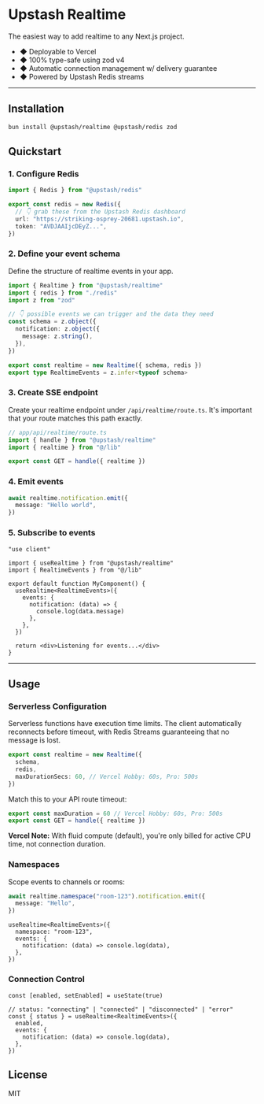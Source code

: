 # Upstash Realtime

The easiest way to add realtime to any Next.js project.

- ◆ Deployable to Vercel
- ◆ 100% type-safe using zod v4
- ◆ Automatic connection management w/ delivery guarantee
- ◆ Powered by Upstash Redis streams

---

## Installation

```bash
bun install @upstash/realtime @upstash/redis zod
```

## Quickstart

### 1. Configure Redis

```ts
import { Redis } from "@upstash/redis"

export const redis = new Redis({
  // 👇 grab these from the Upstash Redis dashboard
  url: "https://striking-osprey-20681.upstash.io",
  token: "AVDJAAIjcDEyZ...",
})
```

### 2. Define your event schema

Define the structure of realtime events in your app.

```ts
import { Realtime } from "@upstash/realtime"
import { redis } from "./redis"
import z from "zod"

// 👇 possible events we can trigger and the data they need
const schema = z.object({
  notification: z.object({
    message: z.string(),
  }),
})

export const realtime = new Realtime({ schema, redis })
export type RealtimeEvents = z.infer<typeof schema>
```

### 3. Create SSE endpoint

Create your realtime endpoint under `/api/realtime/route.ts`. It's important that your route matches this path exactly.

```ts 
// app/api/realtime/route.ts
import { handle } from "@upstash/realtime"
import { realtime } from "@/lib"

export const GET = handle({ realtime })
```

### 4. Emit events

```ts
await realtime.notification.emit({
  message: "Hello world",
})
```

### 5. Subscribe to events

```tsx
"use client"

import { useRealtime } from "@upstash/realtime"
import { RealtimeEvents } from "@/lib"

export default function MyComponent() {
  useRealtime<RealtimeEvents>({
    events: {
      notification: (data) => {
        console.log(data.message)
      },
    },
  })

  return <div>Listening for events...</div>
}
```

---

## Usage

### Serverless Configuration

Serverless functions have execution time limits. The client automatically reconnects before timeout, with Redis Streams guaranteeing that no message is lost.

```ts
export const realtime = new Realtime({
  schema,
  redis,
  maxDurationSecs: 60, // Vercel Hobby: 60s, Pro: 500s
})
```

Match this to your API route timeout:

```ts
export const maxDuration = 60 // Vercel Hobby: 60s, Pro: 500s
export const GET = handle({ realtime })
```

**Vercel Note:** With fluid compute (default), you're only billed for active CPU time, not connection duration.

### Namespaces

Scope events to channels or rooms:

```ts
await realtime.namespace("room-123").notification.emit({
  message: "Hello",
})
```

```tsx
useRealtime<RealtimeEvents>({
  namespace: "room-123",
  events: {
    notification: (data) => console.log(data),
  },
})
```

### Connection Control

```tsx
const [enabled, setEnabled] = useState(true)

// status: "connecting" | "connected" | "disconnected" | "error"
const { status } = useRealtime<RealtimeEvents>({
  enabled,
  events: {
    notification: (data) => console.log(data),
  },
})
```

## License

MIT